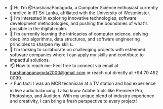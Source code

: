 - 👋 Hi, I’m @HarshanaPanagoda, a Computer Science enthusiast currently enrolled in IIT Sri Lanka, affiliated with the University of Westminster.
- 👀 I’m interested in exploring innovative technologies, software development methodologies, and pushing the boundaries of what's possible in the digital realm.
- 🌱 I’m currently learning the intricacies of computer science, delving deep into algorithms, data structures, and software engineering principles to sharpen my skills.
- 💞️ I’m looking to collaborate on challenging projects with esteemed software companies where I can apply my skills and contribute to impactful solutions.
- 📫 How to reach me: Feel free to connect via email at harshanapanagoda2000@gmail.com  or reach out directly at +94 70 492 0099.
- ⚡ Fun fact: I was an MCR technician at a TV station and had experience in live audio balancing. I also know Adobe tools like Premiere Pro, Photoshop, and Audition. With my unique blend of industry experience and creativity, I can bring a fresh perspective to every project!


